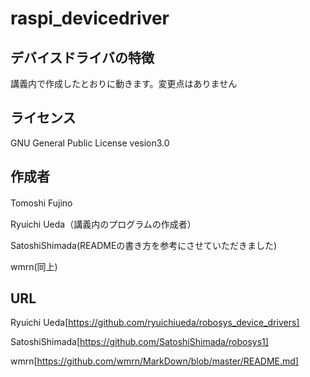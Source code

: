 # raspi_devicedriver

## デバイスドライバの特徴
講義内で作成したとおりに動きます。変更点はありません

## ライセンス
GNU General Public License vesion3.0

## 作成者
Tomoshi Fujino　

Ryuichi Ueda（講義内のプログラムの作成者）

SatoshiShimada(READMEの書き方を参考にさせていただきました)

wmrn(同上)
　　
## URL
Ryuichi Ueda[https://github.com/ryuichiueda/robosys_device_drivers]

SatoshiShimada[https://github.com/SatoshiShimada/robosys1]

wmrn[https://github.com/wmrn/MarkDown/blob/master/README.md]
